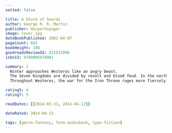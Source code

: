 ```yaml
---
vetted: false

title: A Storm of Swords
author: George R. R. Martin
publisher: HarperVoyager
image: cover.jpg
dateBookPublished: 2001-04-07
pageCount: 663
bookHeight: 198
goodreadsReviewId: 831521886
isbn13: 9780006479901

summary: |
  Winter approaches Westeros like an angry beast.
  The Seven Kingdoms are divided by revolt and blood feud. In the northern wastes, a horde of hungry, savage people steeped in the dark magic of the wilderness is poised to invade the Kingdom of the North where Robb Stark wears his new-forged crown. And Robb's defences are ranged against the South, the land of the cunning and cruel Lannisters, who have his young sisters in their power.
  Throughout Westeros, the war for the Iron Throne rages more fiercely than ever, but if the wall is breached, no king will live to claim it.

rating5: 4
rating7: 5

readDates: [[2014-03-31, 2014-04-12]]

dateRated: 2014-04-12

tags: [genre-fantasy, form-audiobook, type-fiction]
---
```


